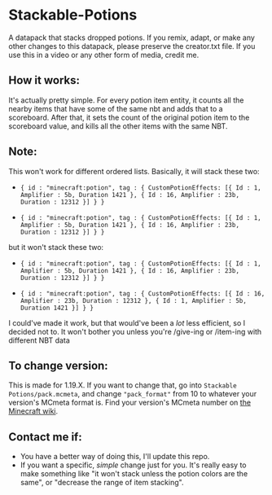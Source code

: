 # Stackable-Potions
A datapack that stacks dropped potions.
If you remix, adapt, or make any other changes to this datapack, please preserve the creator.txt file. If you use this in a video or any other form of media, credit me.


## How it works:
It's actually pretty simple. For every potion item entity, it counts all the nearby items that have some of the same nbt and adds that to a scoreboard. After that, it sets the count of the original potion item to the scoreboard value, and kills all the other items with the same NBT.

## Note:
This won't work for different ordered lists. Basically, it will stack these two:
*     { id : "minecraft:potion", tag : { CustomPotionEffects: [{ Id : 1, Amplifier : 5b, Duration 1421 }, { Id : 16, Amplifier : 23b, Duration : 12312 }] } }
*     { id : "minecraft:potion", tag : { CustomPotionEffects: [{ Id : 1, Amplifier : 5b, Duration 1421 }, { Id : 16, Amplifier : 23b, Duration : 12312 }] } }
but it won't stack these two:
*     { id : "minecraft:potion", tag : { CustomPotionEffects: [{ Id : 1, Amplifier : 5b, Duration 1421 }, { Id : 16, Amplifier : 23b, Duration : 12312 }] } }
*     { id : "minecraft:potion", tag : { CustomPotionEffects: [{ Id : 16, Amplifier : 23b, Duration : 12312 }, { Id : 1, Amplifier : 5b, Duration 1421 }] } }
I could've made it work, but that would've been a *lot* less efficient, so I decided not to. It won't bother you unless you're /give-ing or /item-ing with different NBT data

## To change version:
This is made for 1.19.X. If you want to change that, go into `Stackable Potions/pack.mcmeta`, and change `"pack_format"` from 10 to whatever your version's MCmeta format is. Find your version's MCmeta number on [the Minecraft wiki](https://minecraft.fandom.com/wiki/Pack.mcmeta).

## Contact me if:
* You have a better way of doing this, I'll update this repo.
* If you want a specific, *simple* change just for you. It's really easy to make something like "it won't stack unless the potion colors are the same", or "decrease the range of item stacking".
